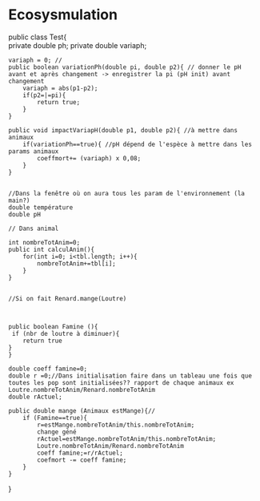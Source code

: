 # Ecosysmulation
public class Test{	
	private double ph;
	private double variaph;

	variaph = 0; // 
	public boolean variationPh(double pi, double p2){ // donner le pH avant et après changement -> enregistrer la pi (pH init) avant 								changement
		variaph = abs(p1-p2);
		if(p2=|=pi){
			return true;
		}
	}

	public void impactVariapH(double p1, double p2){ //à mettre dans animaux
		if(variationPh==true){ //pH dépend de l'espèce à mettre dans les params animaux
			coeffmort+= (variaph) x 0,08;
		}
	}


	//Dans la fenêtre où on aura tous les param de l'environnement (la main?)
	double température 
	double pH

	// Dans animal 

	int nombreTotAnim=0;
	public int calculAnim(){
		for(int i=0; i<tbl.length; i++){
			nombreTotAnim+=tbl[i];
		}
	}


	//Si on fait Renard.mange(Loutre)



	public boolean Famine (){
	 if (nbr de loutre à diminuer){
		return true
	}
	}

	double coeff famine=0;
	double r =0;//Dans initialisation faire dans un tableau une fois que toutes les pop sont initialisées?? rapport de chaque animaux ex 			Loutre.nombreTotAnim/Renard.nombreTotAnim
	double rActuel;

	public double mange (Animaux estMange){// 
		if (Famine==true){
			r=estMange.nombreTotAnim/this.nombreTotAnim;
			change géné
			rActuel=estMange.nombreTotAnim/this.nombreTotAnim;
			Loutre.nombreTotAnim/Renard.nombreTotAnim
			coeff famine;=r/rActuel;
			coefmort -= coeff famine;
		}
	}
}
